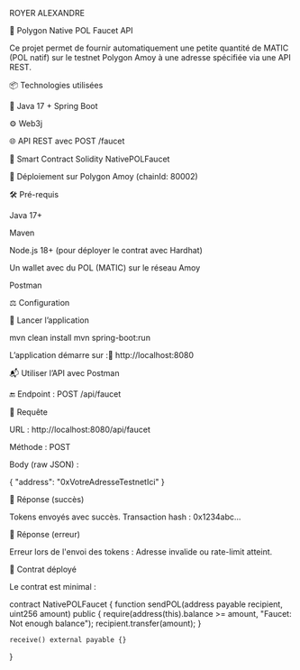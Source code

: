 ROYER ALEXANDRE

🚰 Polygon Native POL Faucet API

Ce projet permet de fournir automatiquement une petite quantité de MATIC (POL natif) sur le testnet Polygon Amoy à une adresse spécifiée via une API REST.

📦 Technologies utilisées

🧠 Java 17 + Spring Boot

⚙️ Web3j

🌐 API REST avec POST /faucet

🔐 Smart Contract Solidity NativePOLFaucet

🚀 Déploiement sur Polygon Amoy (chainId: 80002)

🛠️ Pré-requis

Java 17+

Maven

Node.js 18+ (pour déployer le contrat avec Hardhat)

Un wallet avec du POL (MATIC) sur le réseau Amoy

Postman

⚖️ Configuration

🚀 Lancer l’application

mvn clean install
mvn spring-boot:run

L’application démarre sur :📍 http://localhost:8080

📬 Utiliser l’API avec Postman

🔚 Endpoint : POST /api/faucet

🔸 Requête

URL : http://localhost:8080/api/faucet

Méthode : POST

Body (raw JSON) :

{
  "address": "0xVotreAdresseTestnetIci"
}

🔸 Réponse (succès)

Tokens envoyés avec succès. Transaction hash : 0x1234abc...

🔸 Réponse (erreur)

Erreur lors de l'envoi des tokens : Adresse invalide ou rate-limit atteint.


📜 Contrat déployé

Le contrat est minimal :

contract NativePOLFaucet {
    function sendPOL(address payable recipient, uint256 amount) public {
        require(address(this).balance >= amount, "Faucet: Not enough balance");
        recipient.transfer(amount);
    }

    receive() external payable {}
}


